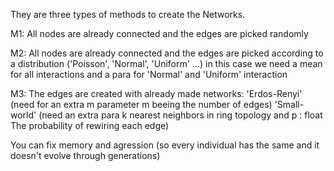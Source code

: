 They are three types of methods to create the Networks.

M1: All nodes are already connected and the edges are picked randomly

M2: All nodes are already connected and the edges are picked according to a distribution ('Poisson', 'Normal', 'Uniform' ...) in this case we need a mean for all interactions and a para for 'Normal' and 'Uniform' interaction

M3: The edges are created with already made networks: 'Erdos-Renyi' (need for an extra m parameter m beeing the number of edges)
'Small-world' (need an extra para k nearest neighbors in ring topology and p : float The probability of rewiring each edge)

You can fix memory and agression (so every individual has the same and it doesn't evolve through generations)
